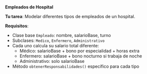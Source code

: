 
**Empleados de Hospital**

**Tu tarea**: Modelar diferentes tipos de empleados de un hospital.

**Requisitos**:
- Clase base `Empleado`: nombre, salarioBase, turno
- Subclases: `Medico`, `Enfermero`, `Administrativo`
- Cada uno calcula su salario total diferente:
    - Médico: salarioBase + bono por especialidad + horas extra
    - Enfermero: salarioBase + bono nocturno si trabaja de noche
    - Administrativo: solo salarioBase
- Método `obtenerResponsabilidades()` específico para cada tipo
